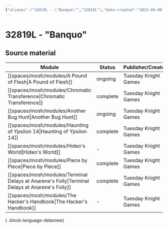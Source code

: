 ```yaml
---
{"aliases":["32819L - \"Banquo\"","32819L"],"date-created":"2023-04-06T19:23","date-modified":"2023-04-22T14:46","dg-publish":true,"tags":["mosh","mosh/locations/cluster"],"title":"32819L - \"Banquo\"","up":"[[clusters]]","dg-path":"mothership/32819L.md","permalink":"/mothership/32819-l/","dgPassFrontmatter":true}
---
```



# 32819L - "Banquo"

## Source material

| Module                                                                                            | Status   | Publisher/Creator    |
| ------------------------------------------------------------------------------------------------- | -------- | -------------------- |
| [[spaces/mosh/modules/A Pound of Flesh\|A Pound of Flesh]]                                     | ongoing  | Tuesday Knight Games |
| [[spaces/mosh/modules/Chromatic Transference\|Chromatic Transference]]                         | complete | Tuesday Knight Games |
| [[spaces/mosh/modules/Another Bug Hunt\|Another Bug Hunt]]                                     | ongoing  | Tuesday Knight Games |
| [[spaces/mosh/modules/Haunting of Ypsilon 14\|Haunting of Ypsilon 14]]                         | complete | Tuesday Knight Games |
| [[spaces/mosh/modules/Hideo's World\|Hideo's World]]                                           | \-       | Tuesday Knight Games |
| [[spaces/mosh/modules/Piece by Piece\|Piece by Piece]]                                         | complete | Tuesday Knight Games |
| [[spaces/mosh/modules/Terminal Delays at Anarene's Folly\|Terminal Delays at Anarene's Folly]] | complete | Tuesday Knight Games |
| [[spaces/mosh/modules/The Hacker's Handbook\|The Hacker's Handbook]]                           | \-       | Tuesday Knight Games |

{ .block-language-dataview}
